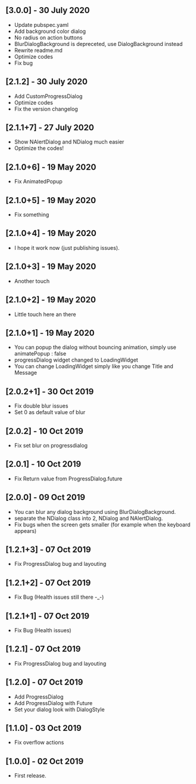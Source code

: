 
## [3.0.0] - 30 July 2020
* Update pubspec.yaml
* Add background color dialog
* No radius on action buttons
* BlurDialogBackground is depreceted, use DialogBackground instead
* Rewrite readme.md
* Optimize codes
* Fix bug

## [2.1.2] - 30 July 2020
* Add CustomProgressDialog
* Optimize codes
* Fix the version changelog

## [2.1.1+7] - 27 July 2020
* Show NAlertDialog and NDialog much easier
* Optimize the codes!

## [2.1.0+6] - 19 May 2020
* Fix AnimatedPopup

## [2.1.0+5] - 19 May 2020
* Fix something

## [2.1.0+4] - 19 May 2020

* I hope it work now (just publishing issues).

## [2.1.0+3] - 19 May 2020

* Another touch

## [2.1.0+2] - 19 May 2020

* Little touch here an there   

## [2.1.0+1] - 19 May 2020

* You can popup the dialog without bouncing animation, simply use animatePopup : false 
* progressDialog widget changed to LoadingWidget
* You can change LoadingWidget simply like you change Title and Message

## [2.0.2+1] - 30 Oct 2019

* Fix double blur issues
* Set 0 as default value of blur

## [2.0.2] - 10 Oct 2019

* Fix set blur on progressdialog

## [2.0.1] - 10 Oct 2019

* Fix Return value from ProgressDialog.future

## [2.0.0] - 09 Oct 2019 

* You can blur any dialog background using BlurDialogBackground.
* separate the NDialog class into 2, NDialog and NAlertDialog.
* Fix bugs when the screen gets smaller (for example when the keyboard appears)

## [1.2.1+3] - 07 Oct 2019 

* Fix ProgressDialog bug and layouting

## [1.2.1+2] - 07 Oct 2019 

* Fix Bug (Health issues still there -_-)

## [1.2.1+1] - 07 Oct 2019 

* Fix Bug (Health issues)

## [1.2.1] - 07 Oct 2019 

* Fix ProgressDialog bug and layouting

## [1.2.0] - 07 Oct 2019 

* Add ProgressDialog
* Add ProgressDialog with Future
* Set your dialog look with DialogStyle

## [1.1.0] - 03 Oct 2019 

* Fix overflow actions

## [1.0.0] - 02 Oct 2019 

* First release.

